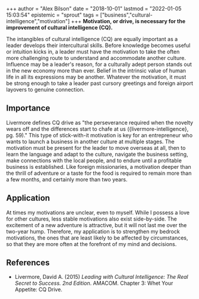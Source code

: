 +++
author = "Alex Bilson"
date = "2018-10-01"
lastmod = "2022-01-05 15:03:54"
epistemic = "sprout"
tags = ["business","cultural-intelligence","motivation"]
+++
**Motivation, or drive, is necessary for the improvement of cultural intelligence (CQ).**

The intangibles of cultural intelligence (CQ) are equally important as a leader develops their intercultural skills.  Before knowledge becomes useful or intuition kicks in, a leader must have the motivation to take the often more challenging route to understand and accommodate another culture.  Influence may be a leader's reason, for a culturally adept person stands out in the new economy more than ever.  Belief in the intrinsic value of human life in all its expressions may be another.  Whatever the motivation, it must be strong enough to take a leader past cursory greetings and foreign airport layovers to genuine connection.

## Importance

Livermore defines CQ drive as "the perseverance required when the novelty wears off and the differences start to chafe at us ({livermore-intelligence}, pg. 59)."  This type of stick-with-it motivation is key for an entrepreneur who wants to launch a business in another culture at multiple stages.  The motivation must be present for the leader to move overseas at all, then to learn the language and adapt to the culture, navigate the business setting, make connections with the local people, and to endure until a profitable business is established.  Like foreign missionaries, a motivation deeper than the thrill of adventure or a taste for the food is required to remain more than a few months, and certainly more than two years.

## Application

At times my motivations are unclear, even to myself.  While I possess a love for other cultures, less stable motivations also exist side-by-side.  The excitement of a new adventure is attractive, but it will not last me over the two-year hump.  Therefore, my application is to strengthen my bedrock motivations, the ones that are least likely to be affected by circumstances, so that they are more often at the forefront of my mind and decisions.

## References

- Livermore, David A. (2015) _Leading with Cultural Intelligence: The Real Secret to Success. 2nd Edition_. AMACOM. Chapter 3: Whet Your Appetite: CQ Drive.
